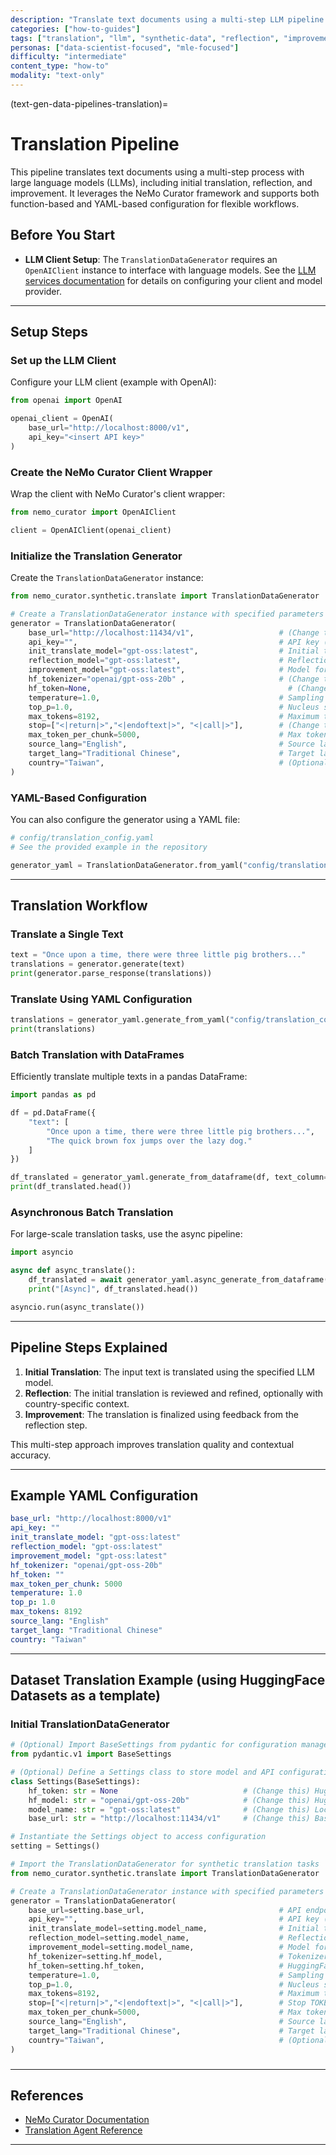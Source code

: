 ```yaml
---
description: "Translate text documents using a multi-step LLM pipeline with reflection and improvement"
categories: ["how-to-guides"]
tags: ["translation", "llm", "synthetic-data", "reflection", "improvement"]
personas: ["data-scientist-focused", "mle-focused"]
difficulty: "intermediate"
content_type: "how-to"
modality: "text-only"
---
```


(text-gen-data-pipelines-translation)=
# Translation Pipeline

This pipeline translates text documents using a multi-step process with large language models (LLMs), including initial translation, reflection, and improvement. It leverages the NeMo Curator framework and supports both function-based and YAML-based configuration for flexible workflows.

## Before You Start

- **LLM Client Setup**: The `TranslationDataGenerator` requires an `OpenAIClient` instance to interface with language models. See the [LLM services documentation](text-generate-data-connect-service) for details on configuring your client and model provider.

---

## Setup Steps

### Set up the LLM Client

Configure your LLM client (example with OpenAI):

```python
from openai import OpenAI

openai_client = OpenAI(
    base_url="http://localhost:8000/v1",
    api_key="<insert API key>"
)
```

### Create the NeMo Curator Client Wrapper

Wrap the client with NeMo Curator's client wrapper:

```python
from nemo_curator import OpenAIClient

client = OpenAIClient(openai_client)
```

### Initialize the Translation Generator

Create the `TranslationDataGenerator` instance:

```python
from nemo_curator.synthetic.translate import TranslationDataGenerator

# Create a TranslationDataGenerator instance with specified parameters
generator = TranslationDataGenerator(
    base_url="http://localhost:11434/v1",                   # (Change this) Base URL for local API (P.S: Ollama supports the OpenAI API format.)
    api_key="",                                             # API key (empty if not required)
    init_translate_model="gpt-oss:latest",                  # Initial translation model
    reflection_model="gpt-oss:latest",                      # Reflection model for improvement
    improvement_model="gpt-oss:latest",                     # Model for translation improvement
    hf_tokenizer="openai/gpt-oss-20b" ,                     # (Change this) HuggingFace model for tokenization
    hf_token=None,                                            # (Change this) HuggingFace authentication token
    temperature=1.0,                                        # Sampling temperature for generation
    top_p=1.0,                                              # Nucleus sampling parameter
    max_tokens=8192,                                        # Maximum tokens for input
    stop=["<|return|>","<|endoftext|>", "<|call|>"],        # (Change this) Stop TOKEN sequences
    max_token_per_chunk=5000,                               # Max tokens per chunk for translation
    source_lang="English",                                  # Source language
    target_lang="Traditional Chinese",                      # Target language
    country="Taiwan",                                       # (Optional) Country context for translation
)
```

### YAML-Based Configuration

You can also configure the generator using a YAML file:

```python
# config/translation_config.yaml
# See the provided example in the repository

generator_yaml = TranslationDataGenerator.from_yaml("config/translation_config.yaml")
```

---

## Translation Workflow

### Translate a Single Text

```python
text = "Once upon a time, there were three little pig brothers..."
translations = generator.generate(text)
print(generator.parse_response(translations))
```

### Translate Using YAML Configuration

```python
translations = generator_yaml.generate_from_yaml("config/translation_config.yaml", text)
print(translations)
```

### Batch Translation with DataFrames

Efficiently translate multiple texts in a pandas DataFrame:

```python
import pandas as pd

df = pd.DataFrame({
    "text": [
        "Once upon a time, there were three little pig brothers...",
        "The quick brown fox jumps over the lazy dog."
    ]
})

df_translated = generator_yaml.generate_from_dataframe(df, text_column="text", batch_size=16)
print(df_translated.head())
```

### Asynchronous Batch Translation

For large-scale translation tasks, use the async pipeline:

```python
import asyncio

async def async_translate():
    df_translated = await generator_yaml.async_generate_from_dataframe(df, text_column="text", batch_size=16)
    print("[Async]", df_translated.head())

asyncio.run(async_translate())
```

---

## Pipeline Steps Explained

1. **Initial Translation**: The input text is translated using the specified LLM model.
2. **Reflection**: The initial translation is reviewed and refined, optionally with country-specific context.
3. **Improvement**: The translation is finalized using feedback from the reflection step.

This multi-step approach improves translation quality and contextual accuracy.

---

## Example YAML Configuration

```yaml
base_url: "http://localhost:8000/v1"
api_key: ""
init_translate_model: "gpt-oss:latest"
reflection_model: "gpt-oss:latest"
improvement_model: "gpt-oss:latest"
hf_tokenizer: "openai/gpt-oss-20b"
hf_token: ""
max_token_per_chunk: 5000
temperature: 1.0
top_p: 1.0
max_tokens: 8192
source_lang: "English"
target_lang: "Traditional Chinese"
country: "Taiwan"
```

---

## Dataset Translation Example (using HuggingFace Datasets as a template)

### Initial TranslationDataGenerator

```python
# (Optional) Import BaseSettings from pydantic for configuration management
from pydantic.v1 import BaseSettings

# (Optional) Define a Settings class to store model and API configuration
class Settings(BaseSettings):
    hf_token: str = None                            # (Change this) HuggingFace token for authentication
    hf_model: str = "openai/gpt-oss-20b"            # (Change this) HuggingFace model for tokenization
    model_name: str = "gpt-oss:latest"              # (Change this) Local model name
    base_url: str = "http://localhost:11434/v1"     # (Change this) Base URL for local API (P.S: Ollama supports the OpenAI API format.)

# Instantiate the Settings object to access configuration
setting = Settings()

# Import the TranslationDataGenerator for synthetic translation tasks
from nemo_curator.synthetic.translate import TranslationDataGenerator

# Create a TranslationDataGenerator instance with specified parameters
generator = TranslationDataGenerator(
    base_url=setting.base_url,                              # API endpoint
    api_key="",                                             # API key (empty if not required)
    init_translate_model=setting.model_name,                # Initial translation model
    reflection_model=setting.model_name,                    # Reflection model for improvement
    improvement_model=setting.model_name,                   # Model for translation improvement
    hf_tokenizer=setting.hf_model,                          # Tokenizer model from HuggingFace
    hf_token=setting.hf_token,                              # HuggingFace authentication token
    temperature=1.0,                                        # Sampling temperature for generation
    top_p=1.0,                                              # Nucleus sampling parameter
    max_tokens=8192,                                        # Maximum tokens for input
    stop=["<|return|>","<|endoftext|>", "<|call|>"],        # Stop TOKEN sequences
    max_token_per_chunk=5000,                               # Max tokens per chunk for translation
    source_lang="English",                                  # Source language
    target_lang="Traditional Chinese",                      # Target language
    country="Taiwan",                                       # (Optional) Country context for translation
)
```

### 

---

## References

- [NeMo Curator Documentation](https://github.com/NVIDIA/NeMo-Curator)
- [Translation Agent Reference](https://github.com/andrewyng/translation-agent)

---
